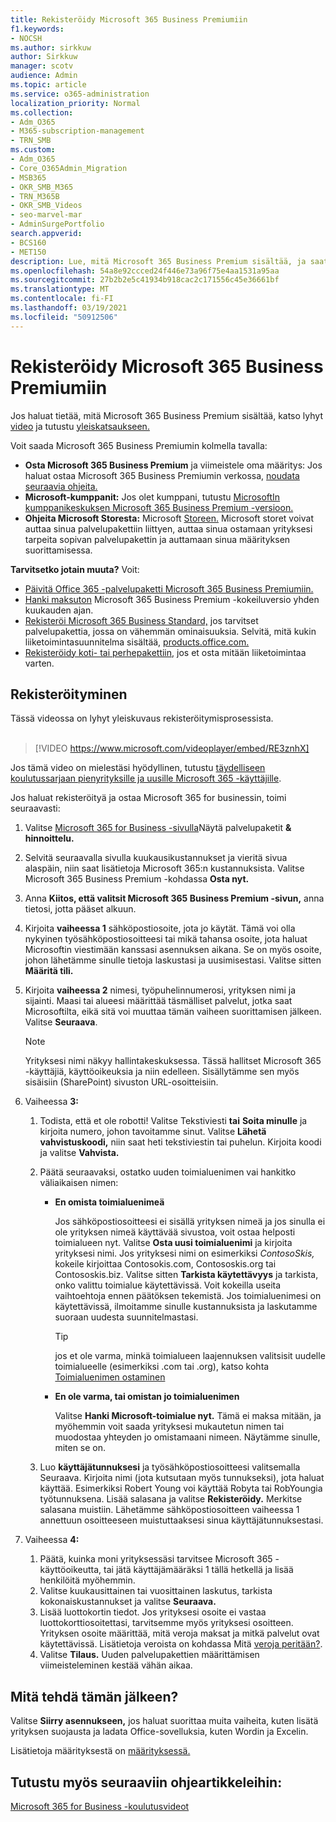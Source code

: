 ```yaml
---
title: Rekisteröidy Microsoft 365 Business Premiumiin
f1.keywords:
- NOCSH
ms.author: sirkkuw
author: Sirkkuw
manager: scotv
audience: Admin
ms.topic: article
ms.service: o365-administration
localization_priority: Normal
ms.collection:
- Adm_O365
- M365-subscription-management
- TRN_SMB
ms.custom:
- Adm_O365
- Core_O365Admin_Migration
- MSB365
- OKR_SMB_M365
- TRN_M365B
- OKR_SMB_Videos
- seo-marvel-mar
- AdminSurgePortfolio
search.appverid:
- BCS160
- MET150
description: Lue, mitä Microsoft 365 Business Premium sisältää, ja saat vaiheittaiset ohjeet Microsoft 365 Business Premium -rekisteröitymiseen.
ms.openlocfilehash: 54a8e92ccced24f446e73a96f75e4aa1531a95aa
ms.sourcegitcommit: 27b2b2e5c41934b918cac2c171556c45e36661bf
ms.translationtype: MT
ms.contentlocale: fi-FI
ms.lasthandoff: 03/19/2021
ms.locfileid: "50912506"
---
```

# <a name="sign-up-for-microsoft-365-business-premium"></a>Rekisteröidy Microsoft 365 Business Premiumiin

Jos haluat tietää, mitä Microsoft 365 Business Premium sisältää, katso lyhyt [video](../business-video/what-is-microsoft-365.md) ja tutustu [yleiskatsaukseen.](microsoft-365-business-overview.md)

Voit saada Microsoft 365 Business Premiumin kolmella tavalla:
- **Osta Microsoft 365 Business Premium** ja viimeistele oma määritys: Jos haluat ostaa Microsoft 365 Business Premiumin verkossa, [noudata seuraavia ohjeita.](#sign-up-steps)
- **Microsoft-kumppanit:** Jos olet kumppani, tutustu [MicrosoftIn kumppanikeskuksen Microsoft 365 Business Premium -versioon.](get-microsoft-365-business.md)
- **Ohjeita Microsoft Storesta:** Microsoft [Storeen.](https://go.microsoft.com/fwlink/?linkid=2109652) Microsoft storet voivat auttaa sinua palvelupakettiin liittyen, auttaa sinua ostamaan yrityksesi tarpeita sopivan palvelupakettin ja auttamaan sinua määrityksen suorittamisessa.

**Tarvitsetko jotain muuta?** Voit:
- [Päivitä Office 365 -palvelupaketti Microsoft 365 Business Premiumiin.](migrate-to-microsoft-365-business.md)
- [Hanki maksuton](https://go.microsoft.com/fwlink/p/?linkid=2102309) Microsoft 365 Business Premium -kokeiluversio yhden kuukauden ajan.
- [Rekisteröi Microsoft 365 Business Standard,](https://go.microsoft.com/fwlink/p/?LinkID=510935) jos tarvitset palvelupakettia, jossa on vähemmän ominaisuuksia. Selvitä, mitä kukin liiketoimintasuunnitelma sisältää, [products.office.com.](https://go.microsoft.com/fwlink/?linkid=2109397)
- [Rekisteröidy koti- tai perhepakettiin,](https://go.microsoft.com/fwlink/?linkid=2109398) jos et osta mitään liiketoimintaa varten. 

## <a name="sign-up-steps"></a>Rekisteröityminen

Tässä videossa on lyhyt yleiskuvaus rekisteröitymisprosessista.<br><br>

> [!VIDEO https://www.microsoft.com/videoplayer/embed/RE3znhX] 

Jos tämä video on mielestäsi hyödyllinen, tutustu [täydelliseen koulutussarjaan pienyrityksille ja uusille Microsoft 365 -käyttäjille](https://support.microsoft.com/office/6ab4bbcd-79cf-4000-a0bd-d42ce4d12816).

Jos haluat rekisteröityä ja ostaa Microsoft 365 for businessin, toimi seuraavasti:

1. Valitse [Microsoft 365 for Business -sivulla](https://go.microsoft.com/fwlink/?linkid=2109654)Näytä palvelupaketit **& hinnoittelu.** 
2. Selvitä seuraavalla sivulla kuukausikustannukset ja vieritä sivua alaspäin, niin saat lisätietoja Microsoft 365:n kustannuksista. Valitse Microsoft 365 Business Premium -kohdassa **Osta nyt.**
3. Anna **Kiitos, että valitsit Microsoft 365 Business Premium -sivun,** anna tietosi, jotta pääset alkuun.
4. Kirjoita **vaiheessa 1** sähköpostiosoite, jota jo käytät. Tämä voi olla nykyinen työsähköpostiosoitteesi tai mikä tahansa osoite, jota haluat Microsoftin viestimään kanssasi asennuksen aikana. Se on myös osoite, johon lähetämme sinulle tietoja laskustasi ja uusimisestasi. Valitse sitten **Määritä tili.**
5. Kirjoita **vaiheessa 2** nimesi, työpuhelinnumerosi, yrityksen nimi ja sijainti. Maasi tai alueesi määrittää täsmälliset palvelut, jotka saat Microsoftilta, eikä sitä voi muuttaa tämän vaiheen suorittamisen jälkeen. Valitse **Seuraava**.
    > [!NOTE]
    > Yrityksesi nimi näkyy hallintakeskuksessa. Tässä hallitset Microsoft 365 -käyttäjiä, käyttöoikeuksia ja niin edelleen. Sisällytämme sen myös sisäisiin (SharePoint) sivuston URL-osoitteisiin.
6. Vaiheessa **3:**

    1. Todista, että et ole robotti! Valitse Tekstiviesti **tai** **Soita minulle** ja kirjoita numero, johon tavoitamme sinut. Valitse **Lähetä vahvistuskoodi,** niin saat heti tekstiviestin tai puhelun. Kirjoita koodi ja valitse **Vahvista.**
    2. Päätä seuraavaksi, ostatko uuden toimialuenimen vai hankitko väliaikaisen nimen:

        - **En omista toimialuenimeä** 
        
            Jos sähköpostiosoitteesi ei sisällä yrityksen nimeä ja jos sinulla ei ole yrityksen nimeä käyttävää sivustoa, voit ostaa helposti toimialueen nyt. Valitse **Osta uusi toimialuenimi** ja kirjoita yrityksesi nimi. Jos yrityksesi nimi on esimerkiksi *ContosoSkis,* kokeile kirjoittaa Contosokis.com, Contososkis.org tai Contososkis.biz. Valitse sitten **Tarkista käytettävyys** ja tarkista, onko valittu toimialue käytettävissä. Voit kokeilla useita vaihtoehtoja ennen päätöksen tekemistä. Jos toimialuenimesi on käytettävissä, ilmoitamme sinulle kustannuksista ja laskutamme suoraan uudesta suunnitelmastasi. 
       
            > [!TIP]
            > jos et ole varma, minkä toimialueen laajennuksen valitsisit uudelle toimialueelle (esimerkiksi .com tai .org), katso kohta [Toimialuenimen ostaminen](../admin/get-help-with-domains/buy-a-domain-name.md)
        
        - **En ole varma, tai omistan jo toimialuenimen** 
        
             Valitse **Hanki Microsoft-toimialue nyt.** Tämä ei maksa mitään, ja myöhemmin voit saada yrityksesi mukautetun nimen tai muodostaa yhteyden jo omistamaani nimeen. Näytämme sinulle, miten se on.

    3. Luo **käyttäjätunnuksesi** ja työsähköpostiosoitteesi valitsemalla Seuraava. Kirjoita nimi (jota kutsutaan myös tunnukseksi), jota haluat käyttää. Esimerkiksi Robert Young voi käyttää Robyta tai RobYoungia työtunnuksena. Lisää salasana ja valitse **Rekisteröidy.** Merkitse salasana muistiin. Lähetämme sähköpostiosoitteen vaiheessa 1 annettuun osoitteeseen muistuttaaksesi sinua käyttäjätunnuksestasi.
7. Vaiheessa **4:** 

    1. Päätä, kuinka moni yrityksessäsi tarvitsee Microsoft 365  -käyttöoikeutta, tai jätä käyttäjämääräksi 1 tällä hetkellä ja lisää henkilöitä myöhemmin. 
    2. Valitse kuukausittainen tai vuosittainen laskutus, tarkista kokonaiskustannukset ja valitse **Seuraava.** 
    3. Lisää luottokortin tiedot. Jos yrityksesi osoite ei vastaa luottokorttiosoitettasi, tarvitsemme myös yrityksesi osoitteen. Yrityksen osoite määrittää, mitä veroja maksat ja mitkä palvelut ovat käytettävissä. Lisätietoja veroista on kohdassa Mitä [veroja peritään?](../commerce/billing-and-payments/tax-information.md).
    4. Valitse **Tilaus.** Uuden palvelupakettien määrittämisen viimeisteleminen kestää vähän aikaa.

## <a name="whats-next"></a>Mitä tehdä tämän jälkeen?

Valitse **Siirry asennukseen,** jos haluat suorittaa muita vaiheita, kuten lisätä yrityksen suojausta ja ladata Office-sovelluksia, kuten Wordin ja Excelin.

Lisätietoja määrityksestä on [määrityksessä.](set-up.md)

## <a name="see-also"></a>Tutustu myös seuraaviin ohjeartikkeleihin:

[Microsoft 365 for Business -koulutusvideot](https://support.microsoft.com/office/6ab4bbcd-79cf-4000-a0bd-d42ce4d12816)